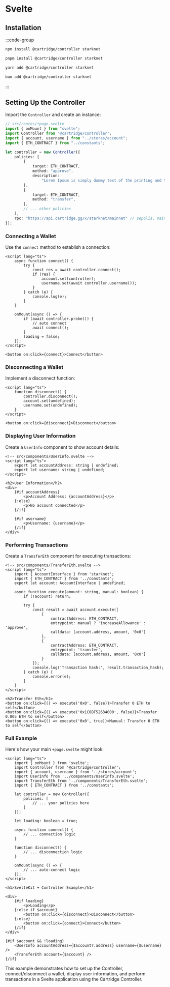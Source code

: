 # Svelte

## Installation

:::code-group

```bash [npm]
npm install @cartridge/controller starknet
```

```bash [pnpm]
pnpm install @cartridge/controller starknet
```

```bash [yarn]
yarn add @cartridge/controller starknet
```

```bash [bun]
bun add @cartridge/controller starknet
```

:::

## Setting Up the Controller

Import the `Controller` and create an instance:

```typescript
// src/routes/+page.svelte
import { onMount } from "svelte";
import Controller from "@cartridge/controller";
import { account, username } from "../stores/account";
import { ETH_CONTRACT } from "../constants";

let controller = new Controller({
    policies: [
        {
            target: ETH_CONTRACT,
            method: "approve",
            description:
                "Lorem Ipsum is simply dummy text of the printing and typesetting industry.",
        },
        {
            target: ETH_CONTRACT,
            method: "transfer",
        },
        // ... other policies
    ],
    rpc: "https://api.cartridge.gg/x/starknet/mainnet" // sepolia, mainnet, or slot
});
```

### Connecting a Wallet

Use the `connect` method to establish a connection:

```svelte
<script lang="ts">
    async function connect() {
        try {
            const res = await controller.connect();
            if (res) {
                account.set(controller);
                username.set(await controller.username());
            }
        } catch (e) {
            console.log(e);
        }
    }

    onMount(async () => {
        if (await controller.probe()) {
            // auto connect
            await connect();
        }
        loading = false;
    });
</script>

<button on:click={connect}>Connect</button>
```

### Disconnecting a Wallet

Implement a disconnect function:

```svelte
<script lang="ts">
    function disconnect() {
        controller.disconnect();
        account.set(undefined);
        username.set(undefined);
    }
</script>

<button on:click={disconnect}>Disconnect</button>
```

### Displaying User Information

Create a `UserInfo` component to show account details:

```svelte
<!-- src/components/UserInfo.svelte -->
<script lang="ts">
    export let accountAddress: string | undefined;
    export let username: string | undefined;
</script>

<h2>User Information</h2>
<div>
    {#if accountAddress}
        <p>Account Address: {accountAddress}</p>
    {:else}
        <p>No account connected</p>
    {/if}

    {#if username}
        <p>Username: {username}</p>
    {/if}
</div>
```

### Performing Transactions

Create a `TransferEth` component for executing transactions:

```svelte
<!-- src/components/TransferEth.svelte -->
<script lang="ts">
    import { AccountInterface } from 'starknet';
    import { ETH_CONTRACT } from '../constants';
    export let account: AccountInterface | undefined;

    async function execute(amount: string, manual: boolean) {
        if (!account) return;

        try {
            const result = await account.execute([
                {
                    contractAddress: ETH_CONTRACT,
                    entrypoint: manual ? 'increaseAllowance' : 'approve',
                    calldata: [account.address, amount, '0x0']
                },
                {
                    contractAddress: ETH_CONTRACT,
                    entrypoint: 'transfer',
                    calldata: [account.address, amount, '0x0']
                }
            ]);
            console.log('Transaction hash:', result.transaction_hash);
        } catch (e) {
            console.error(e);
        }
    }
</script>

<h2>Transfer Eth</h2>
<button on:click={() => execute('0x0', false)}>Transfer 0 ETH to self</button>
<button on:click={() => execute('0x1C6BF52634000', false)}>Transfer 0.005 ETH to self</button>
<button on:click={() => execute('0x0', true)}>Manual: Transfer 0 ETH to self</button>
```

### Full Example

Here's how your main `+page.svelte` might look:

```svelte
<script lang="ts">
    import { onMount } from 'svelte';
    import Controller from '@cartridge/controller';
    import { account, username } from '../stores/account';
    import UserInfo from '../components/UserInfo.svelte';
    import TransferEth from '../components/TransferEth.svelte';
    import { ETH_CONTRACT } from '../constants';

    let controller = new Controller({
        policies: [
            // ... your policies here
        ]
    });

    let loading: boolean = true;

    async function connect() {
        // ... connection logic
    }

    function disconnect() {
        // ... disconnection logic
    }

    onMount(async () => {
        // ... auto-connect logic
    });
</script>

<h1>SvelteKit + Controller Example</h1>

<div>
    {#if loading}
        <p>Loading</p>
    {:else if $account}
        <button on:click={disconnect}>Disconnect</button>
    {:else}
        <button on:click={connect}>Connect</button>
    {/if}
</div>

{#if $account && !loading}
    <UserInfo accountAddress={$account?.address} username={$username} />
    <TransferEth account={$account} />
{/if}
```

This example demonstrates how to set up the Controller, connect/disconnect a wallet, display user information, and perform transactions in a Svelte application using the Cartridge Controller.
